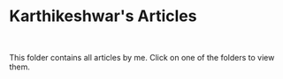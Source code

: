 # Karthikeshwar's Articles

<br>

This folder contains all articles by me. Click on one of the folders to view them.

<br>
